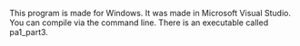 This program is made for Windows. It was made in Microsoft Visual Studio. You can compile via the command line. 
There is an executable called pa1_part3.